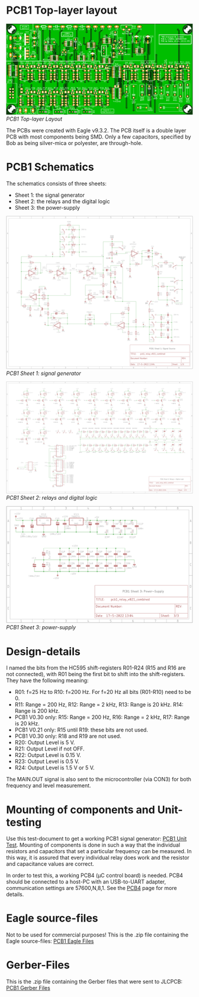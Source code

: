 # PCB1 Top-layer layout
![PCB1 Layout top-layer](img/PCB1_Front.png)<br>
*PCB1 Top-layer Layout*

The PCBs were created with Eagle v9.3.2. The PCB itself is a double layer PCB with most components being SMD. Only a few capacitors, specified by Bob as being silver-mica or polyester, are through-hole.

# PCB1 Schematics
The schematics consists of three sheets:
- Sheet 1: the signal generator
- Sheet 2: the relays and the digital logic
- Sheet 3: the power-supply

![PCB1 Sheet 1 Schematic](img/PCB1_Schematics1.png)<br>
*PCB1 Sheet 1: signal generator*

![PCB1 Sheet 2 Schematic](img/PCB1_Schematics2.png)<br>
*PCB1 Sheet 2: relays and digital logic*

![PCB1 Sheet 3 Schematic](img/PCB1_Schematics3.png)<br>
*PCB1 Sheet 3: power-supply*

# Design-details
I named the bits from the HC595 shift-registers R01-R24 (R15 and R16 are not connected), with R01 being the first bit to shift into the shift-registers. They have the following meaning:
- R01: f=25 Hz to R10: f=200 Hz. For f=20 Hz all bits (R01-R10) need to be 0.
- R11: Range = 200 Hz, R12: Range = 2 kHz, R13: Range is 20 kHz. R14: Range is 200 kHz.
- PCB1 V0.30 only: R15: Range = 200 Hz, R16: Range = 2 kHz, R17: Range is 20 kHz.
- PCB1 V0.21 only: R15 until R19: these bits are not used.
- PCB1 V0.30 only: R18 and R19 are not used.
- R20: Output Level is 5 V.
- R21: Output Level if not OFF.
- R22: Output Level is 0.15 V.
- R23: Output Level is 0.5 V.
- R24: Output Level is 1.5 V or 5 V.

The MAIN.OUT signal is also sent to the microcontroller (via CON3) for both frequency and level measurement.

# Mounting of components and Unit-testing
Use this test-document to get a working PCB1 signal generator: [PCB1 Unit Test](img/PCB1_Unit_Test.pdf). Mounting of components is done in such a way that the individual resistors and capacitors that set a particular frequency can be 
measured. In this way, it is assured that every individual relay does work and the resistor and capacitance values are correct.

In order to test this, a working PCB4 (µC control board) is needed. PCB4 should be connected to a host-PC with an USB-to-UART adapter, communication settings are 57600,N,8,1. See the [PCB4](./pcb4.md) page for more details.

# Eagle source-files
Not to be used for commercial purposes!
This is the .zip file containing the Eagle source-files: [PCB1 Eagle Files](img/PCB1_Eagle.zip)

# Gerber-Files
This is the .zip file containing the Gerber files that were sent to JLCPCB: [PCB1 Gerber Files](img/pcb1_relay_v021_combined_2022-05-19.zip)




